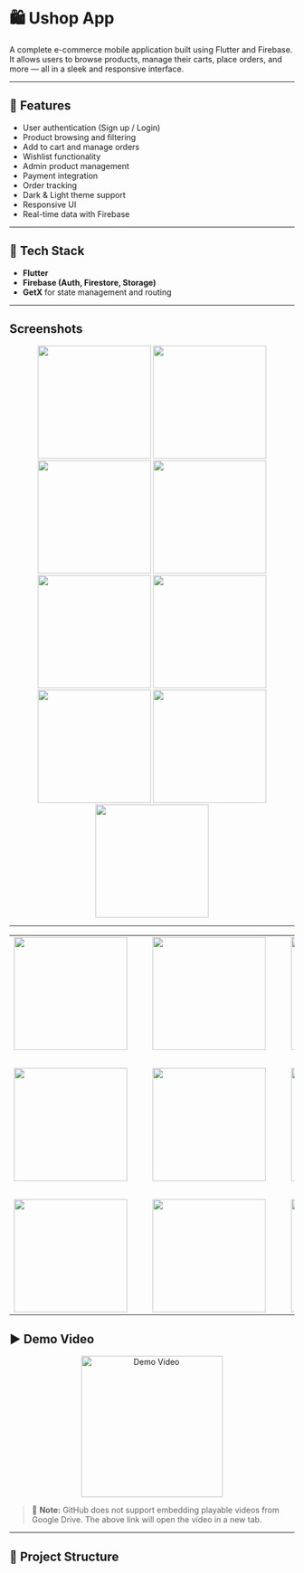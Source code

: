 # 🛍️ Ushop App

A complete e-commerce mobile application built using Flutter and Firebase. It allows users to browse products, manage their carts, place orders, and more — all in a sleek and responsive interface.

---

## 🚀 Features

- User authentication (Sign up / Login)
- Product browsing and filtering
- Add to cart and manage orders
- Wishlist functionality
- Admin product management
- Payment integration
- Order tracking
- Dark & Light theme support
- Responsive UI
- Real-time data with Firebase

---

## 🧰 Tech Stack

- **Flutter**
- **Firebase (Auth, Firestore, Storage)**
- **GetX** for state management and routing

---

## Screenshots

<p align="center">

  <img src="https://raw.githubusercontent.com/Ahmed2020Ebrahim/my_portfolio/refs/heads/master/assets/assets/projects/ushop/1.jpg" width="200"/>
  <img src="https://raw.githubusercontent.com/Ahmed2020Ebrahim/my_portfolio/refs/heads/master/assets/assets/projects/ushop/2.jpg" width="200"/>
  <img src="https://raw.githubusercontent.com/Ahmed2020Ebrahim/my_portfolio/refs/heads/master/assets/assets/projects/ushop/3.jpg" width="200"/>
  <img src="https://raw.githubusercontent.com/Ahmed2020Ebrahim/my_portfolio/refs/heads/master/assets/assets/projects/ushop/4.jpg" width="200"/>
  <img src="https://raw.githubusercontent.com/Ahmed2020Ebrahim/my_portfolio/refs/heads/master/assets/assets/projects/ushop/5.jpg" width="200"/>
  <img src="https://raw.githubusercontent.com/Ahmed2020Ebrahim/my_portfolio/refs/heads/master/assets/assets/projects/ushop/6.jpg" width="200"/>
  <img src="https://raw.githubusercontent.com/Ahmed2020Ebrahim/my_portfolio/refs/heads/master/assets/assets/projects/ushop/7.jpg" width="200"/>
  <img src="https://raw.githubusercontent.com/Ahmed2020Ebrahim/my_portfolio/refs/heads/master/assets/assets/projects/ushop/8.jpg" width="200"/>
  <img src="https://raw.githubusercontent.com/Ahmed2020Ebrahim/my_portfolio/refs/heads/master/assets/assets/projects/ushop/9.jpg" width="200"/>
  
</p>

---

<p align="center">
  <table>
    <tr>
      <td><img src="https://raw.githubusercontent.com/Ahmed2020Ebrahim/my_portfolio/refs/heads/master/assets/assets/projects/ushop/1.jpg" width="200"></td>
      <td>&nbsp;&nbsp;&nbsp;</td>
      <td><img src="https://raw.githubusercontent.com/Ahmed2020Ebrahim/my_portfolio/refs/heads/master/assets/assets/projects/ushop/2.jpg" width="200"></td>
      <td>&nbsp;&nbsp;&nbsp;</td>
      <td><img src="https://raw.githubusercontent.com/Ahmed2020Ebrahim/my_portfolio/refs/heads/master/assets/assets/projects/ushop/3.jpg" width="200"></td>
    </tr>
    <tr><td colspan="5">&nbsp;</td></tr>
    <tr>
      <td><img src="https://raw.githubusercontent.com/Ahmed2020Ebrahim/my_portfolio/refs/heads/master/assets/assets/projects/ushop/4.jpg" width="200"></td>
      <td>&nbsp;&nbsp;&nbsp;</td>
      <td><img src="https://raw.githubusercontent.com/Ahmed2020Ebrahim/my_portfolio/refs/heads/master/assets/assets/projects/ushop/5.jpg" width="200"></td>
      <td>&nbsp;&nbsp;&nbsp;</td>
      <td><img src="https://raw.githubusercontent.com/Ahmed2020Ebrahim/my_portfolio/refs/heads/master/assets/assets/projects/ushop/6.jpg" width="200"></td>
    </tr>
    <tr><td colspan="5">&nbsp;</td></tr>
    <tr>
      <td><img src="https://raw.githubusercontent.com/Ahmed2020Ebrahim/my_portfolio/refs/heads/master/assets/assets/projects/ushop/7.jpg" width="200"></td>
      <td>&nbsp;&nbsp;&nbsp;</td>
      <td><img src="https://raw.githubusercontent.com/Ahmed2020Ebrahim/my_portfolio/refs/heads/master/assets/assets/projects/ushop/8.jpg" width="200"></td>
      <td>&nbsp;&nbsp;&nbsp;</td>
      <td><img src="https://raw.githubusercontent.com/Ahmed2020Ebrahim/my_portfolio/refs/heads/master/assets/assets/projects/ushop/9.jpg" width="200"></td>
    </tr>
  </table>
</p>


## ▶️ Demo Video

<p align="center">
  <a href="https://drive.google.com/file/d/17Jf7pmQT5zGOGh5gEnz_iIyzE6B81UkL/view?usp=sharing" target="_blank">
    <img src="https://raw.githubusercontent.com/Ahmed2020Ebrahim/my_portfolio/refs/heads/master/assets/assets/projects/ushop/1.jpg" alt="Demo Video" width="250" />
  </a>
</p>


> 📌 **Note:** GitHub does not support embedding playable videos from Google Drive. The above link will open the video in a new tab.

---

## 📂 Project Structure

